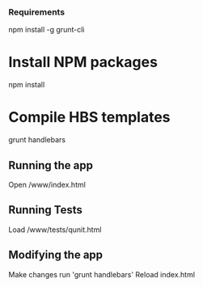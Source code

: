 ### Requirements

npm install -g grunt-cli

# Install NPM packages
npm install

# Compile HBS templates
grunt handlebars


## Running the app
Open /www/index.html

## Running Tests
Load /www/tests/qunit.html

## Modifying the app
Make changes
run 'grunt handlebars'
Reload index.html
